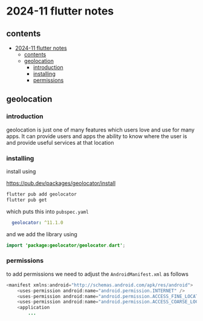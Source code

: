 # 2024-11 flutter notes

## contents

- [2024-11 flutter notes](#2024-11-flutter-notes)
  - [contents](#contents)
  - [geolocation](#geolocation)
    - [introduction](#introduction)
    - [installing](#installing)
    - [permissions](#permissions)

## geolocation

### introduction

geolocation is just one of many features which users love and use for many apps.  It can provide users and apps the ability to know where the user is and provide useful services at that location

### installing

install using

https://pub.dev/packages/geolocator/install

```bash
flutter pub add geolocator
flutter pub get
```

which puts this into `pubspec.yaml`

```yml
  geolocator: ^11.1.0
```

and we add the library using

```java
import 'package:geolocator/geolocator.dart';
```

### permissions

to add permissions we need to adjust the `AndroidManifest.xml` as follows

```java
<manifest xmlns:android="http://schemas.android.com/apk/res/android">
    <uses-permission android:name="android.permission.INTERNET" />
    <uses-permission android:name="android.permission.ACCESS_FINE_LOCATION" />
    <uses-permission android:name="android.permission.ACCESS_COARSE_LOCATION" />
    <application
        ...
```
